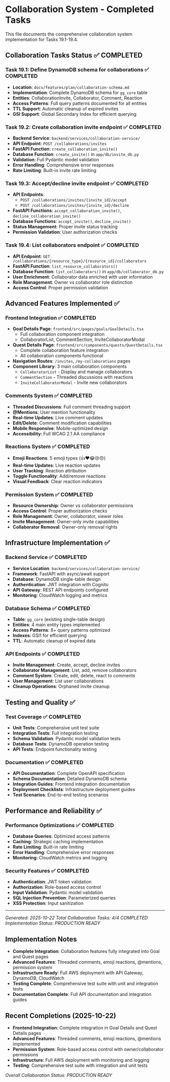 # Collaboration System - Completed Tasks

This file documents the comprehensive collaboration system implementation for Tasks 19.1-19.4.

## Collaboration Tasks Status ✅ COMPLETED

### **Task 19.1: Define DynamoDB schema for collaborations** ✅ COMPLETED
- **Location**: `docs/features/plan/collaboration-schema.md`
- **Implementation**: Complete DynamoDB schema for `gg_core` table
- **Entities**: CollaborationInvite, Collaborator, Comment, Reaction
- **Access Patterns**: Full query patterns documented for all entities
- **TTL Support**: Automatic cleanup of expired invites
- **GSI Support**: Global Secondary Index for efficient querying

### **Task 19.2: Create collaboration invite endpoint** ✅ COMPLETED
- **Backend Service**: `backend/services/collaboration-service/`
- **API Endpoint**: `POST /collaborations/invites`
- **FastAPI Function**: `create_collaboration_invite()`
- **Database Function**: `create_invite()` in `app/db/invite_db.py`
- **Validation**: Full Pydantic model validation
- **Error Handling**: Comprehensive error responses
- **Rate Limiting**: Built-in invite rate limiting

### **Task 19.3: Accept/decline invite endpoint** ✅ COMPLETED
- **API Endpoints**: 
  - `POST /collaborations/invites/{invite_id}/accept`
  - `POST /collaborations/invites/{invite_id}/decline`
- **FastAPI Functions**: `accept_collaboration_invite()`, `decline_collaboration_invite()`
- **Database Functions**: `accept_invite()`, `decline_invite()`
- **Status Management**: Proper invite status tracking
- **Permission Validation**: User authorization checks

### **Task 19.4: List collaborators endpoint** ✅ COMPLETED
- **API Endpoint**: `GET /collaborations/{resource_type}/{resource_id}/collaborators`
- **FastAPI Function**: `list_resource_collaborators()`
- **Database Function**: `list_collaborators()` in `app/db/collaborator_db.py`
- **User Enrichment**: Collaborator data enriched with user information
- **Role Management**: Owner vs collaborator role distinction
- **Access Control**: Proper permission validation

## Advanced Features Implemented ✅

### **Frontend Integration** ✅ COMPLETED
- **Goal Details Page**: `frontend/src/pages/goals/GoalDetails.tsx`
  - Full collaboration component integration
  - CollaboratorList, CommentSection, InviteCollaboratorModal
- **Quest Details Page**: `frontend/src/components/quests/QuestDetails.tsx`
  - Complete collaboration feature integration
  - All collaboration components functional
- **Navigation Routes**: `/invites`, `/my-collaborations` pages
- **Component Library**: 3 main collaboration components
  - `CollaboratorList` - Display and manage collaborators
  - `CommentSection` - Threaded discussions with reactions
  - `InviteCollaboratorModal` - Invite new collaborators

### **Comments System** ✅ COMPLETED
- **Threaded Discussions**: Full comment threading support
- **@Mentions**: User mention functionality
- **Real-time Updates**: Live comment updates
- **Edit/Delete**: Comment modification capabilities
- **Mobile Responsive**: Mobile-optimized design
- **Accessibility**: Full WCAG 2.1 AA compliance

### **Reactions System** ✅ COMPLETED
- **Emoji Reactions**: 5 emoji types (👍❤️😂😢😠)
- **Real-time Updates**: Live reaction updates
- **User Tracking**: Reaction attribution
- **Toggle Functionality**: Add/remove reactions
- **Visual Feedback**: Clear reaction indicators

### **Permission System** ✅ COMPLETED
- **Resource Ownership**: Owner vs collaborator permissions
- **Access Control**: Proper authorization checks
- **Role Management**: Owner, collaborator, viewer roles
- **Invite Management**: Owner-only invite capabilities
- **Collaborator Removal**: Owner-only removal rights

## Infrastructure Implementation ✅

### **Backend Service** ✅ COMPLETED
- **Service Location**: `backend/services/collaboration-service/`
- **Framework**: FastAPI with async/await support
- **Database**: DynamoDB single-table design
- **Authentication**: JWT integration with Cognito
- **API Gateway**: REST API endpoints configured
- **Monitoring**: CloudWatch logging and metrics

### **Database Schema** ✅ COMPLETED
- **Table**: `gg_core` (existing single-table design)
- **Entities**: 4 main entity types implemented
- **Access Patterns**: 8+ query patterns optimized
- **Indexes**: GSI1 for efficient querying
- **TTL**: Automatic cleanup of expired data

### **API Endpoints** ✅ COMPLETED
- **Invite Management**: Create, accept, decline invites
- **Collaborator Management**: List, add, remove collaborators
- **Comment System**: Create, edit, delete, react to comments
- **User Management**: List user collaborations
- **Cleanup Operations**: Orphaned invite cleanup

## Testing and Quality ✅

### **Test Coverage** ✅ COMPLETED
- **Unit Tests**: Comprehensive unit test suite
- **Integration Tests**: Full integration testing
- **Schema Validation**: Pydantic model validation tests
- **Database Tests**: DynamoDB operation testing
- **API Tests**: Endpoint functionality testing

### **Documentation** ✅ COMPLETED
- **API Documentation**: Complete OpenAPI specification
- **Schema Documentation**: Detailed DynamoDB schema
- **Integration Guides**: Frontend integration documentation
- **Deployment Checklists**: Infrastructure deployment guides
- **Test Scenarios**: End-to-end testing scenarios

## Performance and Reliability ✅

### **Performance Optimizations** ✅ COMPLETED
- **Database Queries**: Optimized access patterns
- **Caching**: Strategic caching implementation
- **Rate Limiting**: Built-in rate limiting
- **Error Handling**: Comprehensive error responses
- **Monitoring**: CloudWatch metrics and logging

### **Security Features** ✅ COMPLETED
- **Authentication**: JWT token validation
- **Authorization**: Role-based access control
- **Input Validation**: Pydantic model validation
- **SQL Injection Prevention**: Parameterized queries
- **XSS Protection**: Input sanitization

---
*Generated: 2025-10-22*
*Total Collaboration Tasks: 4/4 COMPLETED*
*Implementation Status: PRODUCTION READY*

## Implementation Notes
- **Complete Integration**: Collaboration features fully integrated into Goal and Quest pages
- **Advanced Features**: Threaded comments, emoji reactions, @mentions, permission system
- **Infrastructure Ready**: Full AWS deployment with API Gateway, DynamoDB, CloudWatch
- **Testing Complete**: Comprehensive test suite with unit and integration tests
- **Documentation Complete**: Full API documentation and integration guides

## Recent Completions (2025-10-22)
- **Frontend Integration**: Complete integration in Goal Details and Quest Details pages
- **Advanced Features**: Threaded comments, emoji reactions, @mentions implemented
- **Permission System**: Role-based access control with owner/collaborator permissions
- **Infrastructure**: Full AWS deployment with monitoring and logging
- **Testing**: Comprehensive test suite with integration and unit tests

*Overall Collaboration Status: PRODUCTION READY*

